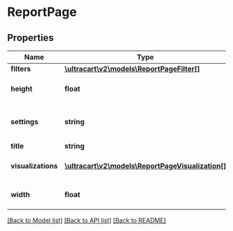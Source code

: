 # ReportPage

## Properties
Name | Type | Description | Notes
------------ | ------------- | ------------- | -------------
**filters** | [**\ultracart\v2\models\ReportPageFilter[]**](ReportPageFilter.md) |  | [optional] 
**height** | **float** | Height of the report page in inches | [optional] 
**settings** | **string** | A JSON representation of the settings for this report | [optional] 
**title** | **string** |  | [optional] 
**visualizations** | [**\ultracart\v2\models\ReportPageVisualization[]**](ReportPageVisualization.md) | Visualizations on the report page. | [optional] 
**width** | **float** | Width of the report page in inches | [optional] 

[[Back to Model list]](../README.md#documentation-for-models) [[Back to API list]](../README.md#documentation-for-api-endpoints) [[Back to README]](../README.md)


